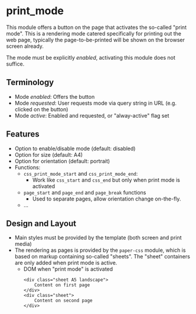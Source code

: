# print_mode

This module offers a button on the page that activates the so-called "print mode". This is a rendering mode catered specifically for printing out the web page, typically the page-to-be-printed will be shown on the browser screen already.

The mode must be explicitly *enabled*, activating this module does not suffice.

## Terminology
- Mode *enabled*: Offers the button
- Mode *requested*: User requests mode via query string in URL (e.g. clicked on the button)
- Mode *active*: Enabled and requested, or "alway-active" flag set

## Features
- Option to enable/disable mode (default: disabled)
- Option for size (default: A4)
- Option for orientation (default: portrait)
- Functions:
    - `css_print_mode_start` and `css_print_mode_end`:
        - Work like `css_start` and `css_end` but only when print mode is activated
    - `page_start` and `page_end` and `page_break` functions
        - Used to separate pages, allow orientation change on-the-fly.
    - ...

## Design and Layout
- Main styles must be provided by the template (both screen and print media)
- The rendering as pages is provided by the `paper-css` module, which is based on markup containing so-called "sheets". The "sheet" containers are only added when print mode is active. 
    - DOM when "print mode" is activated
        ```
        <div class="sheet A5 landscape">
            Content on first page
        </div>
        <div class="sheet">
            Content on second page
        </div>
        ```